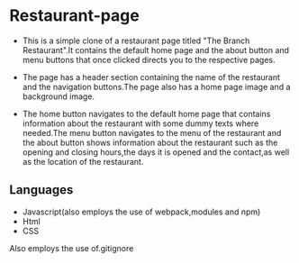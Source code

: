 # Restaurant-page

- This is a simple clone of a restaurant page titled "The Branch Restaurant".It contains the default home page and the about button and menu buttons that once clicked directs you to the respective pages.

- The page has a header section containing the name of the restaurant and the navigation buttons.The page also has a home page image and a background image.

- The home button navigates to the default home page that contains information about the restaurant with some dummy texts where needed.The menu button navigates to the menu of the restaurant and the about button shows information about the restaurant such as the opening and closing hours,the days it is opened and the contact,as well as the location of the restaurant.

## Languages

- Javascript(also employs the use of webpack,modules and npm)
- Html
- CSS

Also employs the use of.gitignore



